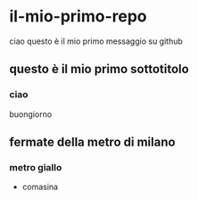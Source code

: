 # il-mio-primo-repo
ciao questo è il mio primo messaggio su github
## questo è il mio primo sottotitolo
### ciao
buongiorno
## fermate della metro di milano
### metro giallo
- comasina